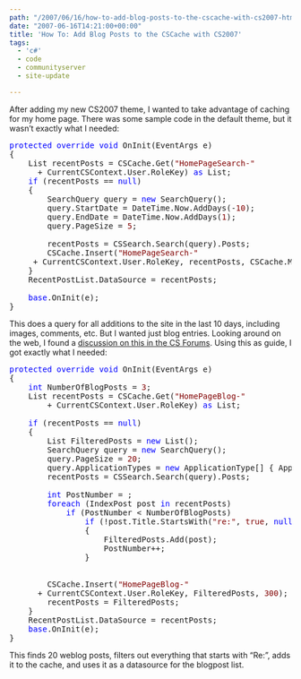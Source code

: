 ```yaml
---
path: "/2007/06/16/how-to-add-blog-posts-to-the-cscache-with-cs2007-html/" 
date: "2007-06-16T14:21:00+00:00" 
title: 'How To: Add Blog Posts to the CSCache with CS2007'
tags:
  - 'c#'
  - code
  - communityserver
  - site-update

---
```


After adding my new CS2007 theme, I wanted to take advantage of caching for my home page. There was some sample code in the default theme, but it wasn&#8217;t exactly what I needed:

<pre><span style="color:blue">protected</span> <span style="color:blue">override</span> <span style="color:blue">void</span> OnInit(EventArgs e)<br />{<br />    List recentPosts = CSCache.Get(<span style="color:maroon">"HomePageSearch-"</span> <br />      + CurrentCSContext.User.RoleKey) <span style="color:blue">as</span> List;<br />    <span style="color:blue">if</span> (recentPosts == <span style="color:blue">null</span>)<br />    {<br />        SearchQuery query = <span style="color:blue">new</span> SearchQuery();<br />        query.StartDate = DateTime.Now.AddDays(-<span style="color:maroon">10</span>);<br />        query.EndDate = DateTime.Now.AddDays(<span style="color:maroon">1</span>);<br />        query.PageSize = <span style="color:maroon">5</span>;<br /><br />        recentPosts = CSSearch.Search(query).Posts;<br />        CSCache.Insert(<span style="color:maroon">"HomePageSearch-"</span> <br />     + CurrentCSContext.User.RoleKey, recentPosts, CSCache.MinuteFactor * <span style="color:maroon">5</span>);<br />    }<br />    RecentPostList.DataSource = recentPosts;<br /><br />    <span style="color:blue">base</span>.OnInit(e);<br />}</pre>

This does a query for all additions to the site in the last 10 days, including images, comments, etc. But I wanted just blog entries. Looking around on the web, I found a <a href="http://communityserver.org/forums/t/488203.aspx" class="broken_link">discussion on this in the CS Forums</a>. Using this as guide, I got exactly what I needed:

<pre><span style="color:blue">protected</span> <span style="color:blue">override</span> <span style="color:blue">void</span> OnInit(EventArgs e)<br />{<br />    <span style="color:blue">int</span> NumberOfBlogPosts = <span style="color:maroon">3</span>;<br />    List recentPosts = CSCache.Get(<span style="color:maroon">"HomePageBlog-"</span> <br />        + CurrentCSContext.User.RoleKey) <span style="color:blue">as</span> List;<br />    <br />    <span style="color:blue">if</span> (recentPosts == <span style="color:blue">null</span>)<br />    {<br />        List FilteredPosts = <span style="color:blue">new</span> List();    <br />        SearchQuery query = <span style="color:blue">new</span> SearchQuery();<br />        query.PageSize = <span style="color:maroon">20</span>;<br />        query.ApplicationTypes = <span style="color:blue">new</span> ApplicationType[] { ApplicationType.Weblog };<br />        recentPosts = CSSearch.Search(query).Posts;<br /><br />        <span style="color:blue">int</span> PostNumber = <span style="color:maroon"></span>;<br />        <span style="color:blue">foreach</span> (IndexPost post <span style="color:blue">in</span> recentPosts)<br />            <span style="color:blue">if</span> (PostNumber &lt; NumberOfBlogPosts)<br />                <span style="color:blue">if</span> (!post.Title.StartsWith(<span style="color:maroon">"re:"</span>, <span style="color:maroon">true</span>, <span style="color:blue">null</span>))<br />                {<br />                    FilteredPosts.Add(post);<br />                    PostNumber++;<br />                }<br /><br /><br />        CSCache.Insert(<span style="color:maroon">"HomePageBlog-"</span> <br />      + CurrentCSContext.User.RoleKey, FilteredPosts, <span style="color:maroon">300</span>);<br />        recentPosts = FilteredPosts;<br />    }<br />    RecentPostList.DataSource = recentPosts;<br />    <span style="color:blue">base</span>.OnInit(e);<br />}</pre>

This finds 20 weblog posts, filters out everything that starts with &#8220;Re:&#8221;, adds it to the cache, and uses it as a datasource for the blogpost list.
